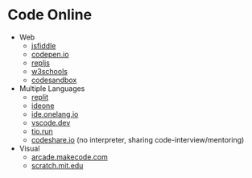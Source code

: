 # Code Online



* Web
  * [jsfiddle](https://jsfiddle.net)
  * [codepen.io](https://codepen.io)
  * [repljs](https://repljs.com)
  * [w3schools](https://www.w3schools.com/tryit/tryit.asp?filename=tryhtml\_hello)
  * [codesandbox](https://codesandbox.io/s/?utm\_source=landingpage)
* Multiple Languages
  * [replit](https://replit.com/\~)
  * [ideone](https://ideone.com)
  * [ide.onelang.io](https://ide.onelang.io)
  * [vscode.dev](https://vscode.dev)
  * [tio.run](https://tio.run)
  * [codeshare.io](https://codeshare.io) (no interpreter, sharing code-interview/mentoring)
* Visual
  * [arcade.makecode.com](https://arcade.makecode.com)
  * [scratch.mit.edu](https://scratch.mit.edu/projects/editor/?tutorial=getStarted)
